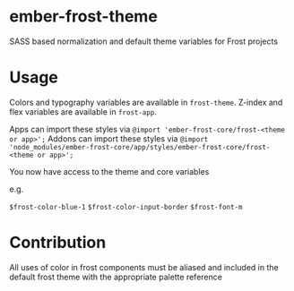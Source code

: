 # ember-frost-theme

SASS based normalization and default theme variables for Frost projects

# Usage

Colors and typography variables are available in `frost-theme`.
Z-index and flex variables are available in `frost-app`.

Apps can import these styles via `@import 'ember-frost-core/frost-<theme or app>';`
Addons can import these styles via `@import 'node_modules/ember-frost-core/app/styles/ember-frost-core/frost-<theme or app>';`

You now have access to the theme and core variables

e.g.

`$frost-color-blue-1`
`$frost-color-input-border`
`$frost-font-m`

# Contribution

All uses of color in frost components must be aliased and included in the default frost theme with the appropriate palette reference
